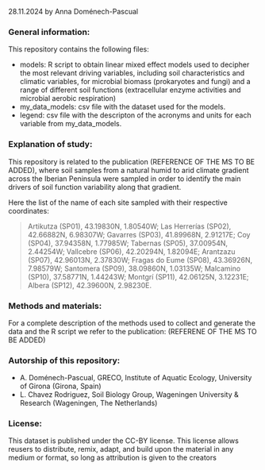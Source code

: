 28.11.2024 by Anna Doménech-Pascual

### General information:
This repository contains the following files:
- models: R script to obtain linear mixed effect models used to decipher the most relevant driving variables, including soil characteristics and climatic variables, for microbial biomass (prokaryotes and fungi) and a range of different soil functions (extracellular enzyme activities and microbial aerobic respiration)
- my_data_models: csv file with the dataset used for the models.
- legend: csv file with the descripton of the acronyms and units for each variable from my_data_models.

### Explanation of study:
This repository is related to the publication (REFERENCE OF THE MS TO BE ADDED), where soil samples from a natural humid to arid climate gradient across the Iberian Peninsula were sampled in order to identify the main drivers of soil function variability along that gradient.

Here the list of the name of each site sampled with their respective coordinates:
  > Artikutza (SP01), 43.19830N, 1.80540W; Las Herrerías (SP02), 42.66882N, 6.98307W; Gavarres (SP03), 41.89968N, 2.91217E; Coy (SP04), 37.94358N, 1.77985W; Tabernas (SP05), 37.00954N, 2.44254W; Vallcebre (SP06), 42.20294N, 1.82094E; Arantzazu (SP07), 42.96013N, 2.37830W; Fragas do Eume (SP08), 43.36926N, 7.98579W; Santomera (SP09), 38.09860N, 1.03135W; Malcamino (SP10), 37.58771N, 1.44243W; Montgrí (SP11), 42.06125N, 3.12231E; Albera (SP12), 42.39600N, 2.98230E.


### Methods and materials:
For a complete description of the methods used to collect and generate the data and the R script we refer to the publication:
(REFERENE OF THE MS TO BE ADDED)

### Autorship of this repository:
- A. Doménech-Pascual, GRECO, Institute of Aquatic Ecology, University of Girona (Girona, Spain)
- L. Chavez Rodriguez, Soil Biology Group, Wageningen University & Research (Wageningen, The Netherlands)

### License:
This dataset is published under the CC-BY license.
This license allows reusers to distribute, remix, adapt, and build upon the material in any medium or format, so long as attribution is given to the creators
